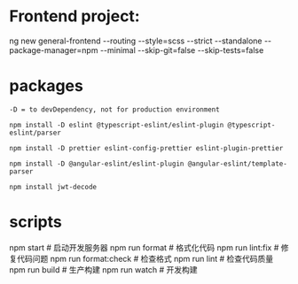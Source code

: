 # Frontend project:

ng new general-frontend
--routing
--style=scss
--strict
--standalone
--package-manager=npm
--minimal
--skip-git=false
--skip-tests=false

# packages

    -D = to devDependency, not for production environment

    npm install -D eslint @typescript-eslint/eslint-plugin @typescript-eslint/parser

    npm install -D prettier eslint-config-prettier eslint-plugin-prettier

    npm install -D @angular-eslint/eslint-plugin @angular-eslint/template-parser

    npm install jwt-decode

# scripts

npm start # 启动开发服务器
npm run format # 格式化代码
npm run lint:fix # 修复代码问题
npm run format:check # 检查格式
npm run lint # 检查代码质量
npm run build # 生产构建
npm run watch # 开发构建

